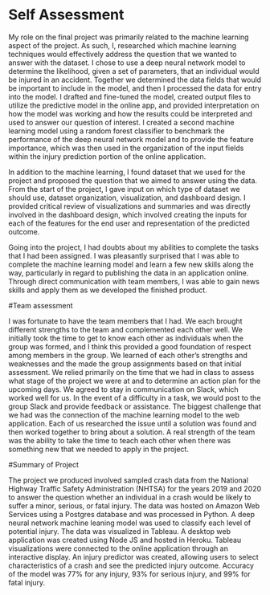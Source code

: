 # Self Assessment

My role on the final project was primarily related to the machine learning aspect of the project. As such, I, researched which machine learning techniques would effectively address the question that we wanted to answer with the dataset. I chose to use a deep neural network model to determine the likelihood, given a set of parameters, that an individual would be injured in an accident. Together we determined the data fields that would be important to include in the model, and then I processed the data for entry into the model. I drafted and fine-tuned the model, created output files to utilize the predictive model in the online app, and provided interpretation on how the model was working and how the results could be interpreted and used to answer our question of interest. I created a second machine learning model using a random forest classifier to benchmark the performance of the deep neural network model and to provide the feature importance, which was then used in the organization of the input fields within the injury prediction portion of the online application. 

In addition to the machine learning, I found dataset that we used for the project and proposed the question that we aimed to answer using the data. From the start of the project, I gave input on which type of dataset we should use, dataset organization, visualization, and dashboard design. I provided critical review of visualizations and summaries and was directly involved in the dashboard design, which involved creating the inputs for each of the features for the end user and representation of the predicted outcome.

Going into the project, I had doubts about my abilities to complete the tasks that I had been assigned. I was pleasantly surprised that I was able to complete the machine learning model and learn a few new skills along the way, particularly in regard to publishing the data in an application online. Through direct communication with team members, I was able to gain news skills and apply them as we developed the finished product.

#Team assessment

I was fortunate to have the team members that I had. We each brought different strengths to the team and complemented each other well. We initially took the time to get to know each other as individuals when the group was formed, and I think this provided a good foundation of respect among members in the group. We learned of each other’s strengths and weaknesses and the made the group assignments based on that initial assessment. We relied primarily on the time that we had in class to assess what stage of the project we were at and to determine an action plan for the upcoming days. We agreed to stay in communication on Slack, which worked well for us. In the event of a difficulty in a task, we would post to the group Slack and provide feedback or assistance. The biggest challenge that we had was the connection of the machine learning model to the web application. Each of us researched the issue until a solution was found and then worked together to bring about a solution. A real strength of the team was the ability to take the time to teach each other when there was something new that we needed to apply in the project.

#Summary of Project

The project we produced involved sampled crash data from the National Highway Traffic Safety Administration (NHTSA) for the years 2019 and 2020 to answer the question whether an individual in a crash would be likely to suffer a minor, serious, or fatal injury.  The data was hosted on Amazon Web Services using a Postgres database and was processed in Python. A deep neural network machine leaning model was used to classify each level of potential injury.  The data was visualized in Tableau. A desktop web application was created using Node JS and hosted in Heroku. Tableau visualizations were connected to the online application through an interactive display. An injury predictor was created, allowing users to select characteristics of a crash and see the predicted injury outcome.  Accuracy of the model was 77% for any injury, 93% for serious injury, and 99% for fatal injury.
